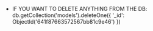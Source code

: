 - IF YOU WANT TO DELETE ANYTHING FROM THE DB:
  db.getCollection('models').deleteOne({ '\_id': ObjectId('641f87663572567bb81c9e46') })
